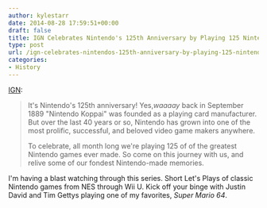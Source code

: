 ```yaml
---
author: kylestarr
date: 2014-08-28 17:59:51+00:00
draft: false
title: IGN Celebrates Nintendo's 125th Anniversary by Playing 125 Nintendo Games
type: post
url: /ign-celebrates-nintendos-125th-anniversary-by-playing-125-nintendo-games/
categories:
- History
---
```


[IGN](https://www.youtube.com/playlist?list=PLraFbwCoisJC22LRfUMsnnKuNJ68ew2n_):

> It's Nintendo's 125th anniversary! Yes,_waaaay_ back in September 1889 "Nintendo Koppai" was founded as a playing card manufacturer. But over the last 40 years or so, Nintendo has grown into one of the most prolific, successful, and beloved video game makers anywhere.
>
> To celebrate, all month long we're playing 125 of of the greatest Nintendo games ever made. So come on this journey with us, and relive some of our fondest Nintendo-made memories.

I'm having a blast watching through this series. Short Let's Plays of classic Nintendo games from NES through Wii U. Kick off your binge with Justin David and Tim Gettys playing one of my favorites, _Super Mario 64_.
